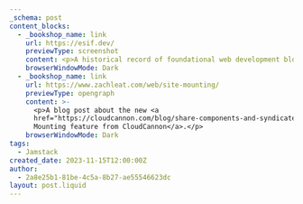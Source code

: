 ```yaml
---
_schema: post
content_blocks:
  - _bookshop_name: link
    url: https://esif.dev/
    previewType: screenshot
    content: <p>A historical record of foundational web development blog posts.</p>
    browserWindowMode: Dark
  - _bookshop_name: link
    url: https://www.zachleat.com/web/site-mounting/
    previewType: opengraph
    content: >-
      <p>A blog post about the new <a
      href="https://cloudcannon.com/blog/share-components-and-syndicate-content-with-site-mounting/">Site
      Mounting feature from CloudCannon</a>.</p>
    browserWindowMode: Dark
tags:
  - Jamstack
created_date: 2023-11-15T12:00:00Z
author:
  - 2a8e25b1-81be-4c5a-8b27-ae55546623dc
layout: post.liquid
---
```

